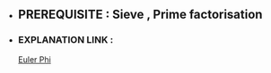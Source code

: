 - ## PREREQUISITE : Sieve , Prime factorisation

- ### EXPLANATION LINK :

   [Euler Phi](https://cp-algorithms.com/algebra/phi-function.html)

